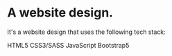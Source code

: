 # A website design.
It's a website design that uses the following tech stack:

HTML5
CSS3/SASS
JavaScript
Bootstrap5
